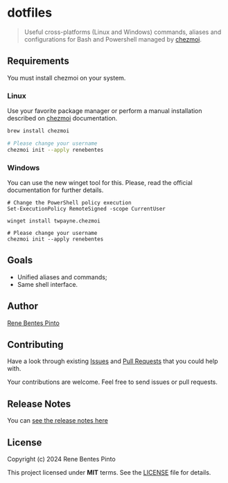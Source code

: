 # dotfiles

> Useful cross-platforms (Linux and Windows) commands, aliases and configurations for Bash and Powershell managed by [chezmoi](https://www.chezmoi.io).

## Requirements

You must install chezmoi on your system.

### Linux

Use your favorite package manager or perform a manual installation described on [chezmoi](https://www.chezmoi.io) documentation.

```sh
brew install chezmoi

# Please change your username
chezmoi init --apply renebentes
```

### Windows

You can use the new winget tool for this. Please, read the official documentation for further details.

```porwershell
# Change the PowerShell policy execution
Set-ExecutionPolicy RemoteSigned -scope CurrentUser

winget install twpayne.chezmoi

# Please change your username
chezmoi init --apply renebentes
```

## Goals

- Unified aliases and commands;
- Same shell interface.

## Author

[Rene Bentes Pinto](http://github.com/renebentes)

## Contributing

Have a look through existing [Issues](http://github.com/renebentes/repository/issues) and [Pull Requests](http://github.com/renebentes/repository/pulls) that you could help with.

Your contributions are welcome. Feel free to send issues or pull requests.

## Release Notes

You can [see the release notes here](CHANGELOG.md)

## License

Copyright (c) 2024 Rene Bentes Pinto

This project licensed under **MIT** terms. See the [LICENSE](LICENSE) file for details.
